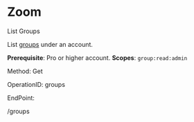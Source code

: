#     Zoom


List Groups

List [groups](https://support.zoom.us/hc/en-us/articles/204519819-Group-Management-) under an account.

**Prerequisite**: Pro or higher account.
**Scopes**: `group:read:admin`
 

Method: Get

OperationID: groups

EndPoint:

/groups
